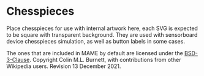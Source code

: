 # **Chesspieces** #

Place chesspieces for use with internal artwork here, each SVG is expected to be square with transparent background. They are used with sensorboard device chesspieces simulation, as well as button labels in some cases.

The ones that are included in MAME by default are licensed under the [BSD-3-Clause](http://opensource.org/licenses/BSD-3-Clause). Copyright Colin M.L. Burnett, with contributions from other Wikipedia users. Revision 13 December 2021.